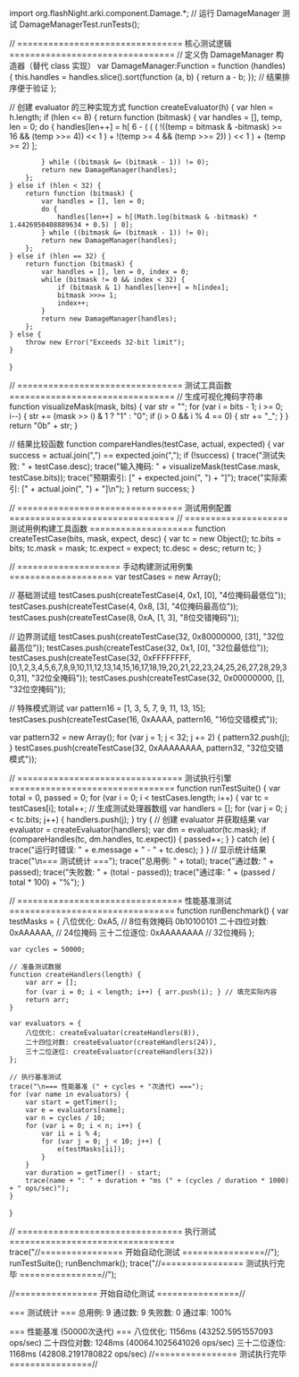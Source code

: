 
import org.flashNight.arki.component.Damage.*;
// 运行 DamageManager 测试
DamageManagerTest.runTests();



// ================================ 核心测试逻辑 ================================ // 定义伪 DamageManager 构造器（替代 class 实现）
var DamageManager:Function = function (handles) {
    this.handles = handles.slice().sort(function (a, b) { return a - b; }); // 结果排序便于验证
};

// 创建 evaluator 的三种实现方式
function createEvaluator(h) {
    var hlen = h.length;
    if (hlen <= 8) {
        return function (bitmask) {
            var handles = [], temp, len = 0;
            do {
				handles[len++] = h[ 
								    6 - ( ( ( !((temp = bitmask & -bitmask) >= 16 && (temp >>= 4)) << 1 )
						            + !(temp >= 4 && (temp >>= 2)) ) << 1 )
           							+ (temp >= 2)
								];

            } while ((bitmask &= (bitmask - 1)) != 0);
            return new DamageManager(handles);
        };
    } else if (hlen < 32) {
        return function (bitmask) {
            var handles = [], len = 0;
            do {
                handles[len++] = h[(Math.log(bitmask & -bitmask) * 1.4426950408889634 + 0.5) | 0];
            } while ((bitmask &= (bitmask - 1)) != 0);
            return new DamageManager(handles);
        };
    } else if (hlen == 32) {
        return function (bitmask) {
            var handles = [], len = 0, index = 0;
            while (bitmask != 0 && index < 32) {
                if (bitmask & 1) handles[len++] = h[index];
                bitmask >>>= 1;
                index++;
            }
            return new DamageManager(handles);
        };
    } else { 
        throw new Error("Exceeds 32-bit limit");
    }
}

// ================================ 测试工具函数 ================================ // 生成可视化掩码字符串
function visualizeMask(mask, bits) {
    var str = "";
    for (var i = bits - 1; i >= 0; i--) {
        str += (mask >> i) & 1 ? "1" : "0";
        if (i > 0 && i % 4 == 0) { str += "_"; }
    }
    return "0b" + str;
}

// 结果比较函数
function compareHandles(testCase, actual, expected) {
    var success = actual.join(",") == expected.join(",");
    if (!success) {
        trace("测试失败: " + testCase.desc);
        trace("输入掩码: " + visualizeMask(testCase.mask, testCase.bits));
        trace("预期索引: [" + expected.join(", ") + "]");
        trace("实际索引: [" + actual.join(", ") + "]\n");
    }
    return success;
}

// ================================ 测试用例配置 ================================ // ==================== 测试用例构建工具函数 ====================
function createTestCase(bits, mask, expect, desc) {
    var tc = new Object();
    tc.bits = bits;
    tc.mask = mask;
    tc.expect = expect;
    tc.desc = desc;
    return tc;
}

// ==================== 手动构建测试用例集 ====================
var testCases = new Array();

// 基础测试组
testCases.push(createTestCase(4, 0x1, [0], "4位掩码最低位"));
testCases.push(createTestCase(4, 0x8, [3], "4位掩码最高位"));
testCases.push(createTestCase(8, 0xA, [1, 3], "8位交错掩码"));

// 边界测试组
testCases.push(createTestCase(32, 0x80000000, [31], "32位最高位"));
testCases.push(createTestCase(32, 0x1, [0], "32位最低位"));
testCases.push(createTestCase(32, 0xFFFFFFFF, [0,1,2,3,4,5,6,7,8,9,10,11,12,13,14,15,16,17,18,19,20,21,22,23,24,25,26,27,28,29,30,31], "32位全掩码"));
testCases.push(createTestCase(32, 0x00000000, [], "32位空掩码"));

// 特殊模式测试
var pattern16 = [1, 3, 5, 7, 9, 11, 13, 15];
testCases.push(createTestCase(16, 0xAAAA, pattern16, "16位交错模式"));

var pattern32 = new Array();
for (var j = 1; j < 32; j += 2) { pattern32.push(j); }
testCases.push(createTestCase(32, 0xAAAAAAAA, pattern32, "32位交错模式"));

// ================================ 测试执行引擎 ================================ 
function runTestSuite() {
    var total = 0, passed = 0;
    for (var i = 0; i < testCases.length; i++) {
        var tc = testCases[i];
        total++;
        // 生成测试处理器数组
        var handlers = [];
        for (var j = 0; j < tc.bits; j++) {
            handlers.push(j);
        }
        try {
            // 创建 evaluator 并获取结果
            var evaluator = createEvaluator(handlers);
            var dm = evaluator(tc.mask);
            if (compareHandles(tc, dm.handles, tc.expect)) {
                passed++;
            }
        } catch (e) {
            trace("运行时错误: " + e.message + " - " + tc.desc);
        }
    }
    // 显示统计结果
    trace("\n=== 测试统计 ===");
    trace("总用例: " + total);
    trace("通过数: " + passed);
    trace("失败数: " + (total - passed));
    trace("通过率: " + (passed / total * 100) + "%");
}

// ================================ 性能基准测试 ================================ 
function runBenchmark() {
    var testMasks = {
        八位优化: 0xA5, // 8位有效掩码 0b10100101
        二十四位对数: 0xAAAAAA, // 24位掩码
        三十二位逐位: 0xAAAAAAAA // 32位掩码
    };

    var cycles = 50000;

    // 准备测试数据
    function createHandlers(length) {
        var arr = [];
        for (var i = 0; i < length; i++) { arr.push(i); } // 填充实际内容
        return arr;
    }

    var evaluators = {
        八位优化: createEvaluator(createHandlers(8)),
        二十四位对数: createEvaluator(createHandlers(24)),
        三十二位逐位: createEvaluator(createHandlers(32))
    };

    // 执行基准测试
    trace("\n=== 性能基准 (" + cycles + "次迭代) ===");
    for (var name in evaluators) {
        var start = getTimer();
        var e = evaluators[name];
        var n = cycles / 10;
        for (var i = 0; i < n; i++) {
            var ii = i % 4;
            for (var j = 0; j < 10; j++) {
                e(testMasks[ii]);
            }
        }
        var duration = getTimer() - start;
        trace(name + ": " + duration + "ms (" + (cycles / duration * 1000) + " ops/sec)");
    }
}

// ================================ 执行测试 ================================
trace("//================ 开始自动化测试 ================//");
runTestSuite();
runBenchmark();
trace("//================ 测试执行完毕 ================//");



//================ 开始自动化测试 ================//

=== 测试统计 ===
总用例: 9
通过数: 9
失败数: 0
通过率: 100%

=== 性能基准 (50000次迭代) ===
八位优化: 1156ms (43252.5951557093 ops/sec)
二十四位对数: 1248ms (40064.1025641026 ops/sec)
三十二位逐位: 1168ms (42808.2191780822 ops/sec)
//================ 测试执行完毕 ================//
